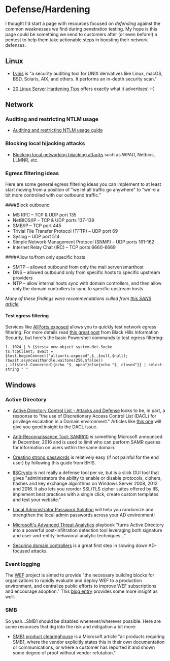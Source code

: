 # Defense/Hardening

I thought I'd start a page with resources focused on *defending* against the common weaknesses we find during penetration testing.  My hope is this page could be something we send to customers after (or even before!) a pentest to help them take actionable steps in boosting their network defenses.

## Linux
* [Lynis](https://cisofy.com/download/lynis/) is "a security auditing tool for UNIX derivatives like Linux, macOS, BSD, Solaris, AIX, and others. It performs an in-depth security scan."

* [20 Linux Server Hardening Tips](https://www.cyberciti.biz/tips/linux-security.html) offers exactly what it advertises! :-)

## Network

### Auditing and restricting NTLM usage

* [Auditing and restricting NTLM usage guide](https://technet.microsoft.com/en-us/library/jj865674(v=ws.10).aspx)


### Blocking local hijacking attacks
* [Blocking local networking hijacking attacks](https://www.root9b.com/newsroom/blocking-local-network-hijacking-attacks) such as WPAD, Netbios, LLMNR, etc.

### Egress filtering ideasHere are some general egress filtering ideas you can implement to at least start moving from a position of "we let all traffic go anywhere" to "we're a bit more controlled with our outbound traffic."####Block outbound* MS RPC – TCP & UDP port 135
* NetBIOS/IP – TCP & UDP ports 137-139
* SMB/IP – TCP port 445
* Trivial File Transfer Protocol (TFTP) – UDP port 69
* Syslog – UDP port 514
* Simple Network Management Protocol (SNMP) – UDP ports 161-162
* Internet Relay Chat (IRC) – TCP ports 6660-6669####Allow to/from only specific hosts 
* SMTP – allowed outbound from only the mail server/smarthost 
* DNS – allowed outbound only from specific hosts to specific upstream providers
* NTP – allow internal hosts sync with domain controllers, and then allow only the domain controllers to sync to specific upstream hosts*Many of these findings were recommendations culled from [this SANS article](https://www.sans.org/reading-room/whitepapers/firewalls/egress-filtering-faq-1059).*

#### Test egress filtering
Services like [AllPorts.exposed](http://allports.exposed/) allows you to quickly test network egress filtering.  For more details read [this great post](https://www.blackhillsinfosec.com/poking-holes-in-the-firewall-egress-testing-with-allports-exposed/) from Black Hills Information Security, but here's the basic Powershell commands to test egress filtering:

```
1..1024 | % {$test= new-object system.Net.Socke
ts.TcpClient; $wait = $test.beginConnect("allports.exposed",$_,$null,$null); ($wait.asyncwaithandle.waitone(250,$false))
; if($test.Connected){echo "$_ open"}else{echo "$_ closed"}} | select-string " "
```

## Windows

### Active Directory
* [Active Directory Control List - Attacks and Defense](https://blogs.technet.microsoft.com/enterprisemobility/2017/09/18/active-directory-access-control-list-attacks-and-defense/) looks to be, in part, a response to "the use of Discretionary Access Control List (DACL) for privilege escalation in a Domain environment."  Articles like [this one](https://wald0.com/?p=112) will give you good insight to the DACL issue.


* [Anti-Reconnaissance Tool: SAMRi10](https://www.bleepingcomputer.com/news/security/microsoft-researchers-release-anti-reconnaissance-tool-named-samri10/) is something Microsoft announced in December, 2016 and is used to limit who can perform SAMR queries for information on users within the same domain.

* [Creating strong passwords](http://www.blackhillsinfosec.com/?p=5460) is relatively easy (if not painful for the end user) by following this guide from BHIS.

* [IISCrypto](https://www.nartac.com/Products/IISCrypto) is not really a defense tool per se, but is a slick GUI tool that gives "administrators the ability to enable or disable protocols, ciphers, hashes and key exchange algorithms on Windows Server 2008, 2012 and 2016. It also lets you reorder SSL/TLS cipher suites offered by IIS, implement best practices with a single click, create custom templates and test your website."

* [Local Administrator Password Solution](Local_Administrator_Password_Solution_(LAPS).md) will help you randomize and strengthen the local admin passwords across your AD environment!

* [Microsoft's Advanced Threat Analytics](https://gallery.technet.microsoft.com/ATA-Playbook-ef0a8e38) playbook "turns Active Directory into a powerful post-infiltration detection tool leveraging both signature and user-and-entity-behavioral analytic techniques..."

* [Securing domain controllers](https://adsecurity.org/?p=3377) is a great first step in slowing down AD-focused attacks.

### Event logging
The [WEF](https://github.com/palantir/windows-event-forwarding) project is aimed to provide "the necessary building blocks for organizations to rapidly evaluate and deploy WEF to a production environment, and centralize public efforts to improve WEF subscriptions and encourage adoption."  This [blog entry](https://medium.com/@palantir/windows-event-forwarding-for-network-defense-cb208d5ff86f) provides some more insight as well.

### SMB
So yeah...SMB1 should be disabled whenever/wherever possible.  Here are some resources that dig into the risk and mitigation a bit more:

* [SMB1 product clearinghouse](https://blogs.technet.microsoft.com/filecab/2017/06/01/smb1-product-clearinghouse/) is a Microsoft article "all products requiring SMB1, where the vendor explicitly states this in their own documentation or communications, or where a customer has reported it and shown some degree of proof without vendor refutation."

